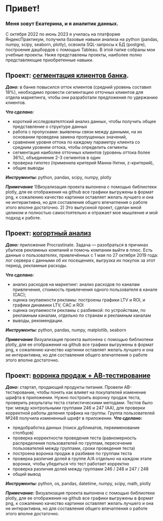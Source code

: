 # Привет!
### Меня зовут Екатерина, и я аналитик данных.
С октября 2022 по июнь 2023 я училась на платформе ЯндексПрактикум, получила базовые навыки анализа на python (pandas, numpy, scipy, seaborn, plotly), освоила SQL-запросы к БД (postgre), построение дашбордов с помощью Tableau. 
В этой папке собраны мои учебные проекты. Ниже представлены проекты, наиболее полно представляющие приобретенные навыки. 
## Проект: [cегментация клиентов банка](https://github.com/ekantip/my_study_projects/blob/main/segmentation%20png.ipynb).
___Дано:___ в банке повысился отток клиентов (средний уровень составил 18%), необходимо провести сегментацию отточных клиентов для отдела маркетинга, чтобы они разработали предложения по удержанию клиентов.

___Что сделано:___ 
- короткий исследователтский анализ данных, чтобы получить общее представление о структуре данных
- работа с пропусками: выявлены связи между данными, на их основании проведена замена пропущенных значений,
- сравнение уровня оттока по каждому параметру клиента со средним уровнем оттока, чтобы определить сегменты
- сегментация наиболее отточных клиентов (уровень оттока более 36%), объединение 2-3 сегментов в один
- проверка гипотез (применила критерий Манна-Уитни, z-критерий),
- общие выводы 

___Инструменты:___ python, pandas, scipy, numpy, plotly

___Примечание___ 1)Визуализация проекта выпонена с помощью библиотеки plotly, для ее отображения на github все графики выгружены в формат png, к сожалению качество картинки оставляет желать лучшего и она не интерактивна, но для составления общего впечатления о  работе этого вполне достаточно. 2) Это выпускной проект, сделан мной целиком и полностью самостоятельно и отражает мое мышление и мой подход к работе.  

## Проект: [когортный анализ](https://github.com/ekantip/my_study_projects/blob/main/analysis%20of%20marketing%20indicators.ipynb)
___Дано:___ приложение Procrastinate. Задача — разобраться в причинах убытков рекламных компаний и помочь компании выйти в плюс.
Есть данные о пользователях, привлечённых с 1 мая по 27 октября 2019 года: лог сервера с данными об их посещениях,
выгрузка их покупок за этот период, рекламные расходы. 

___Что сделано:___ 
- анализ расходов на маркетинг: анализ расходов по каналам привлечения, стоимость привлечения одного пользователя в канале (САС);
- оценка окупаемости рекламы: построены графики LTV и ROI, и графики динамики LTV, CAC и ROI 
- оценка окупаемости рекламы с разбивкой: по устройствам, по рекламным каналам, отдельно по странам и рекламным каналам
- выводы, рекомендации.

___Инструменты:___ python, pandas, numpy, matplotlib, seaborn

___Примечание___ Визуализация проекта выпонена с помощью библиотеки plotly, для ее отображения на github все графики выгружены в формат png, к сожалению качество картинки оставляет желать лучшего и она не интерактивна, но для составления общего впечатления о  работе этого вполне достаточно.

## Проект: [воронка продаж + АВ-тестирование](https://github.com/ekantip/my_study_projects/blob/main/sales_funnel_AAB_test.ipynb)
___Дано:___ стартап, продающий продукты питания. Провели АВ-тестирование, чтобы понять как влияет на покупателей изменение шрифта в приложении. Нужно построить воронку продаж теста, проверить результаты теста статистическими методами. Тестов было три: между контрольными группами 246 и 247 (АА), для проверки корректной работы деления трафика на группы. Группа пользователей №248 получила измененный шрифт в приложении. 
___Что сделано:___ 
- предобработка данных (поиск дубликатов, переименование столбцов)
- проверка корректности проведения теста (равномерность распределения пользователей по группам, пересечение пользователей между группами, сроки проведения теста)
- построена воронка продаж в разбивке по группам теста
- проверка различия долей в группе А/А отдельно на каждом этапе воронки, чтобы убедиться что тест работает корректно
- проверка различия долей между группами 246 / 248 и 247 / 248
- общий вывод

___Инструменты:___ python, os, pandas, datetime, numpy, scipy, math, plotly

___Примечание:___ Визуализация проекта выпонена с помощью библиотеки plotly, для ее отображения на github все графики выгружены в формат png, к сожалению качество картинки оставляет желать лучшего и она не интерактивна, но для составления общего впечатления о  работе этого вполне достаточно.

